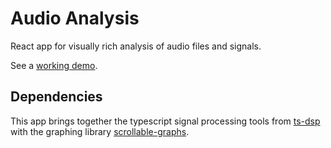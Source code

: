# Audio Analysis

React app for visually rich analysis of audio files and signals.

See a [working demo](http://joel.forsale/audio-visualiser).

## Dependencies

This app brings together the typescript signal processing tools from [ts-dsp](https://github.com/joelyjoel/ts-dsp) with the graphing library [scrollable-graphs](https://github.com/joelyjoel/scrollable-graphs). 
